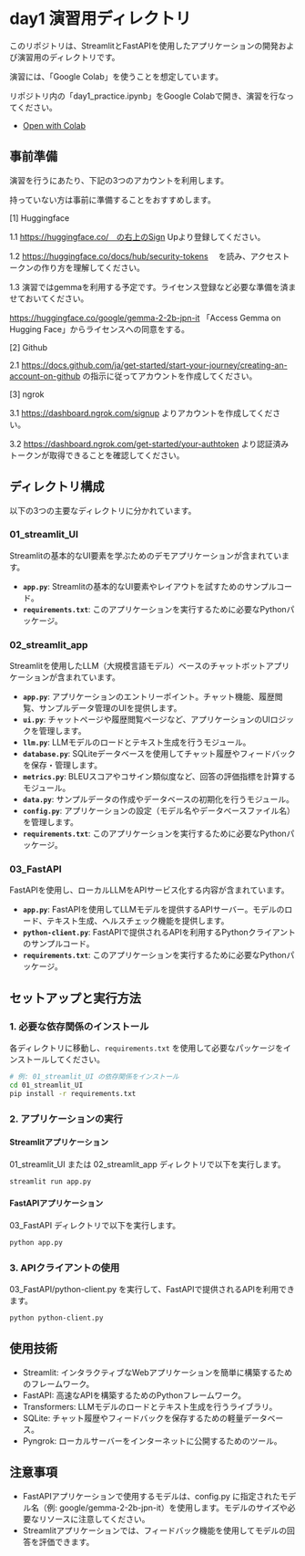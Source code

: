 # day1 演習用ディレクトリ

このリポジトリは、StreamlitとFastAPIを使用したアプリケーションの開発および演習用のディレクトリです。

演習には、「Google Colab」を使うことを想定しています。

リポジトリ内の「day1_practice.ipynb」をGoogle Colabで開き、演習を行なってください。

- [Open with Colab]([https://colab.research.google.com/github/matsuolab/lecture-ai-engineering/blob/master/day1/day1_practice.ipynb](https://github.com/Kazuki-SSBU/lecture-ai-engineering/blob/master/day1/day1_practice.ipynb))

## 事前準備

演習を行うにあたり、下記の3つのアカウントを利用します。

持っていない方は事前に準備することをおすすめします。

[1] Huggingface

 1.1 https://huggingface.co/　の右上のSign Upより登録してください。

 1.2 https://huggingface.co/docs/hub/security-tokens 　を読み、アクセストークンの作り方を理解してください。

 1.3 演習ではgemmaを利用する予定です。ライセンス登録など必要な準備を済ませておいてください。

 https://huggingface.co/google/gemma-2-2b-jpn-it  「Access Gemma on Hugging Face」からライセンスへの同意をする。

[2] Github

 2.1 https://docs.github.com/ja/get-started/start-your-journey/creating-an-account-on-github の指示に従ってアカウントを作成してください。

[3] ngrok

 3.1 https://dashboard.ngrok.com/signup よりアカウントを作成してください。

 3.2 https://dashboard.ngrok.com/get-started/your-authtoken より認証済みトークンが取得できることを確認してください。

## ディレクトリ構成

以下の3つの主要なディレクトリに分かれています。

### 01_streamlit_UI
Streamlitの基本的なUI要素を学ぶためのデモアプリケーションが含まれています。

- **`app.py`**: Streamlitの基本的なUI要素やレイアウトを試すためのサンプルコード。
- **`requirements.txt`**: このアプリケーションを実行するために必要なPythonパッケージ。

### 02_streamlit_app
Streamlitを使用したLLM（大規模言語モデル）ベースのチャットボットアプリケーションが含まれています。

- **`app.py`**: アプリケーションのエントリーポイント。チャット機能、履歴閲覧、サンプルデータ管理のUIを提供します。
- **`ui.py`**: チャットページや履歴閲覧ページなど、アプリケーションのUIロジックを管理します。
- **`llm.py`**: LLMモデルのロードとテキスト生成を行うモジュール。
- **`database.py`**: SQLiteデータベースを使用してチャット履歴やフィードバックを保存・管理します。
- **`metrics.py`**: BLEUスコアやコサイン類似度など、回答の評価指標を計算するモジュール。
- **`data.py`**: サンプルデータの作成やデータベースの初期化を行うモジュール。
- **`config.py`**: アプリケーションの設定（モデル名やデータベースファイル名）を管理します。
- **`requirements.txt`**: このアプリケーションを実行するために必要なPythonパッケージ。

### 03_FastAPI
FastAPIを使用し、ローカルLLMをAPIサービス化する内容が含まれています。

- **`app.py`**: FastAPIを使用してLLMモデルを提供するAPIサーバー。モデルのロード、テキスト生成、ヘルスチェック機能を提供します。
- **`python-client.py`**: FastAPIで提供されるAPIを利用するPythonクライアントのサンプルコード。
- **`requirements.txt`**: このアプリケーションを実行するために必要なPythonパッケージ。

## セットアップと実行方法

### 1. 必要な依存関係のインストール
各ディレクトリに移動し、`requirements.txt` を使用して必要なパッケージをインストールしてください。

```bash
# 例: 01_streamlit_UI の依存関係をインストール
cd 01_streamlit_UI
pip install -r requirements.txt
```

### 2. アプリケーションの実行
#### Streamlitアプリケーション

01_streamlit_UI または 02_streamlit_app ディレクトリで以下を実行します。

```bash
streamlit run app.py
```

#### FastAPIアプリケーション

03_FastAPI ディレクトリで以下を実行します。

```bash
python app.py
```

### 3. APIクライアントの使用
03_FastAPI/python-client.py を実行して、FastAPIで提供されるAPIを利用できます。

```bash
python python-client.py
```

## 使用技術
- Streamlit: インタラクティブなWebアプリケーションを簡単に構築するためのフレームワーク。
- FastAPI: 高速なAPIを構築するためのPythonフレームワーク。
- Transformers: LLMモデルのロードとテキスト生成を行うライブラリ。
- SQLite: チャット履歴やフィードバックを保存するための軽量データベース。
- Pyngrok: ローカルサーバーをインターネットに公開するためのツール。

## 注意事項
- FastAPIアプリケーションで使用するモデルは、config.py に指定されたモデル名（例: google/gemma-2-2b-jpn-it）を使用します。モデルのサイズや必要なリソースに注意してください。
- Streamlitアプリケーションでは、フィードバック機能を使用してモデルの回答を評価できます。
